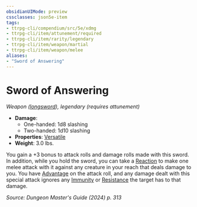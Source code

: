 ```yaml
---
obsidianUIMode: preview
cssclasses: json5e-item
tags:
- ttrpg-cli/compendium/src/5e/xdmg
- ttrpg-cli/item/attunement/required
- ttrpg-cli/item/rarity/legendary
- ttrpg-cli/item/weapon/martial
- ttrpg-cli/item/weapon/melee
aliases: 
- "Sword of Answering"
---
```

# Sword of Answering
*Weapon ([longsword](Misc%20Files/CLI/compendium/items/longsword-xphb.md)), legendary (requires attunement)*  


- **Damage**:
  - One-handed: 1d8 slashing
  - Two-handed: 1d10 slashing
- **Properties**: [Versatile](Misc%20Files/CLI/rules/item-properties.md#Versatile)
- **Weight**: 3.0 lbs.

You gain a +3 bonus to attack rolls and damage rolls made with this sword. In addition, while you hold the sword, you can take a [Reaction](Misc%20Files/CLI/rules/variant-rules/reaction-xphb.md) to make one melee attack with it against any creature in your reach that deals damage to you. You have [Advantage](Misc%20Files/CLI/rules/variant-rules/advantage-xphb.md) on the attack roll, and any damage dealt with this special attack ignores any [Immunity](Misc%20Files/CLI/rules/variant-rules/immunity-xphb.md) or [Resistance](Misc%20Files/CLI/rules/variant-rules/resistance-xphb.md) the target has to that damage.

*Source: Dungeon Master's Guide (2024) p. 313*